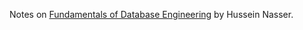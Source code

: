 Notes on [Fundamentals of Database Engineering](https://www.udemy.com/course/database-engines-crash-course/) by Hussein Nasser.